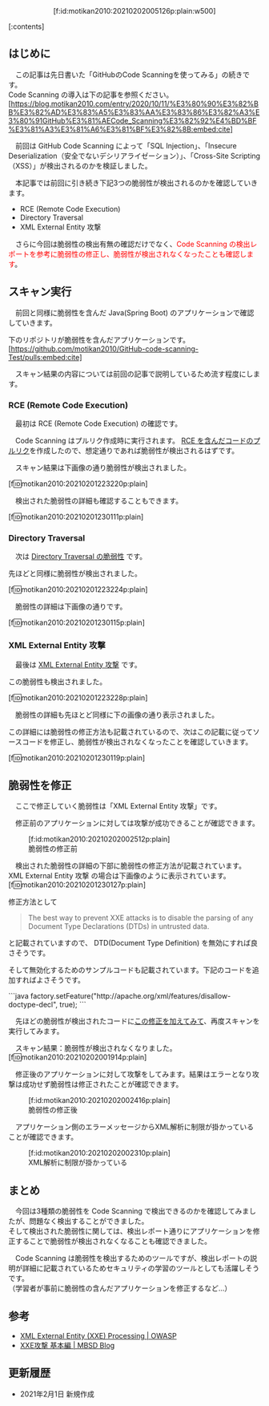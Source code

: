 <div style="text-align:center;">[f:id:motikan2010:20210202005126p:plain:w500]</div>

<div class="contents-box"><p>[:contents]</p></div>

## はじめに

　この記事は先日書いた「GitHubのCode Scanningを使ってみる」の続きです。  
Code Scanning の導入は下の記事を参照ください。
[https://blog.motikan2010.com/entry/2020/10/11/%E3%80%90%E3%82%BB%E3%82%AD%E3%83%A5%E3%83%AA%E3%83%86%E3%82%A3%E3%80%91GitHub%E3%81%AECode_Scanning%E3%82%92%E4%BD%BF%E3%81%A3%E3%81%A6%E3%81%BF%E3%82%8B:embed:cite]  

　前回は GitHub Code Scanning によって「SQL Injection」、「Insecure Deserialization（安全でないデシリアライゼーション）」、「Cross-Site Scripting（XSS）」が検出されるのかを検証しました。  

　本記事では前回に引き続き下記3つの脆弱性が検出されるのかを確認していきます。

- RCE (Remote Code Execution)
- Directory Traversal
- XML External Entity 攻撃

　さらに今回は脆弱性の検出有無の確認だけでなく、<span style="color: #ff0000">Code Scanning の検出レポートを参考に脆弱性の修正し、脆弱性が検出されなくなったことも確認します</span>。

## スキャン実行

　前回と同様に脆弱性を含んだ Java(Spring Boot) のアプリケーションで確認していきます。  

下のリポジトリが脆弱性を含んだアプリケーションです。
[https://github.com/motikan2010/GitHub-code-scanning-Test/pulls:embed:cite]

　スキャン結果の内容については前回の記事で説明しているため流す程度にします。  

### RCE (Remote Code Execution)

　最初は RCE (Remote Code Execution) の確認です。  

　Code Scanning はプルリク作成時に実行されます。 
<span><a href="https://github.com/motikan2010/GitHub-code-scanning-Test/pull/6" target="_blank">RCE を含んだコードのプルリク</a></span>を作成したので、想定通りであれば脆弱性が検出されるはずです。  

　スキャン結果は下画像の通り脆弱性が検出されました。  

[f:id:motikan2010:20210201223220p:plain]  

　検出された脆弱性の詳細も確認することもできます。  

[f:id:motikan2010:20210201230111p:plain]  

### Directory Traversal

　次は <span><a href="https://github.com/motikan2010/GitHub-code-scanning-Test/pull/8" target="_blank">Directory Traversal の脆弱性</a></span> です。  

先ほどと同様に脆弱性が検出されました。

[f:id:motikan2010:20210201223224p:plain]  

　脆弱性の詳細は下画像の通りです。  

[f:id:motikan2010:20210201230115p:plain]  

### XML External Entity 攻撃

　最後は <span><a href="https://github.com/motikan2010/GitHub-code-scanning-Test/pull/7" target="_blank">XML External Entity 攻撃</a></span> です。  

この脆弱性も検出されました。

[f:id:motikan2010:20210201223228p:plain]  

　脆弱性の詳細も先ほとど同様に下の画像の通り表示されました。  

この詳細には脆弱性の修正方法も記載されているので、次はこの記載に従ってソースコードを修正し、脆弱性が検出されなくなったことを確認していきます。  

[f:id:motikan2010:20210201230119p:plain]  

## 脆弱性を修正

　ここで修正していく脆弱性は「XML External Entity 攻撃」です。  

　修正前のアプリケーションに対しては攻撃が成功できることが確認できます。  
<figure class="figure-image figure-image-fotolife" title="脆弱性の修正前">[f:id:motikan2010:20210202002512p:plain]<figcaption>脆弱性の修正前</figcaption></figure>

　検出された脆弱性の詳細の下部に脆弱性の修正方法が記載されています。   
XML External Entity 攻撃 の場合は下画像のように表示されています。  
[f:id:motikan2010:20210201230127p:plain]

修正方法として

> The best way to prevent XXE attacks is to disable the parsing of any Document Type Declarations (DTDs) in untrusted data. 

と記載されていますので、 DTD(Document Type Definition) を無効にすれば良さそうです。  

そして無効化するためのサンプルコードも記載されています。下記のコードを追加すればよさそうです。  

<div class="md-code" style="width:100%">
```java
factory.setFeature("http://apache.org/xml/features/disallow-doctype-decl", true);
```
</div>

　先ほどの脆弱性が検出されたコードに<span><a href="https://github.com/motikan2010/GitHub-code-scanning-Test/pull/9/commits/cf12532279d2b4d3f9b604d78e9fbce6f8c93284" target="_blank">この修正を加えてみて</a></span>、再度スキャンを実行してみます。  

　スキャン結果：脆弱性が検出されなくなりました。  
[f:id:motikan2010:20210202001914p:plain]  

　修正後のアプリケーションに対して攻撃をしてみます。結果はエラーとなり攻撃は成功せず脆弱性は修正されたことが確認できます。  
<figure class="figure-image figure-image-fotolife" title="脆弱性の修正後">[f:id:motikan2010:20210202002416p:plain]<figcaption>脆弱性の修正後</figcaption></figure>

　アプリケーション側のエラーメッセージからXML解析に制限が掛かっていることが確認できます。  
<figure class="figure-image figure-image-fotolife" title="XML解析に制限が掛かっている">[f:id:motikan2010:20210202002310p:plain]<figcaption>XML解析に制限が掛かっている</figcaption></figure>

## まとめ

　今回は3種類の脆弱性を Code Scanning で検出できるのかを確認してみましたが、問題なく検出することができました。  
そして検出された脆弱性に関しては、検出レポート通りにアプリケーションを修正することで脆弱性が検出されなくなることも確認できました。  

　Code Scanning は脆弱性を検出するためのツールですが、検出レポートの説明が詳細に記載されているためセキュリティの学習のツールとしても活躍しそうです。  
（学習者が事前に脆弱性の含んだアプリケーションを修正するなど...）

## 参考

- <span><a href="https://owasp.org/www-community/vulnerabilities/XML_External_Entity_(XXE)_Processing" target="_blank">XML External Entity (XXE) Processing | OWASP</a></span>
- <span><a href="https://www.mbsd.jp/blog/20171130.html" target="_blank">XXE攻撃 基本編 | MBSD Blog</a></span> 

## 更新履歴

- 2021年2月1日 新規作成
